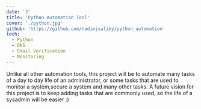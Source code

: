 ```yaml
---
date: '3'
title: 'Python Automation Tool'
cover: './python.jpg'
github: 'https://github.com/nadimjsaliby/python_automation'
tech:
  - Python
  - DNS
  - Email Verification
  - Monitoring
--- 
```


Unlike all other automation tools, this project will be to automate many tasks of a day to day life of an administrator, or some tasks that are used to monitor a system,secure a system and many other tasks. A future vision for this project is to keep adding tasks that are commonly used, so the life of a sysadmin will be easier :)
